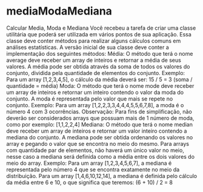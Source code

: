 # mediaModaMediana
Calcular Media, Moda e Mediana Você recebeu a tarefa de criar uma classe utilitária que poderá ser utilizada em vários pontos de sua aplicação. Essa classe deve conter métodos para realizar alguns cálculos comuns em análises estatísticas. A versão inicial de sua classe deve conter a implementação dos seguintes métodos:  Média: O método que terá o nome average deve receber um array de inteiros e retornar a média de seus valores. A média pode ser obtida através da soma de todos os valores do conjunto, dividida pela quantidade de elementos do conjunto.  Exemplo: Para um array [1,2,3,4,5], o cálculo da média deverá ser: 15 / 5 = 3 (soma / quantidade = média)  Moda: O método que terá o nome mode deve receber um array de inteiros e retornar um inteiro contendo o valor da moda do conjunto. A moda é representada pelo valor que mais se repete no conjunto.  Exemplo: Para um array [1,2,2,3,3,4,4,4,5,5,6,7,8], a moda é o número 4 com 3 ocorrências.  Observação: Para fins de simplificação, não deverão ser considerados arrays que possuam mais de 1 número de moda, como por exemplo: [1,1,2,2,4]  Mediana: O método que terá o nome median deve receber um array de inteiros e retornar um valor inteiro contendo a mediana do conjunto. A mediana pode ser obtida ordenando os valores no array e pegando o valor que se encontra no meio do mesmo. Para arrays com quantidade par de elementos, não haverá um único valor no meio, nesse caso a mediana será definida como a média entre os dois valores do meio do array.  Exemplo: Para um array [1,2,3,4,5,6,7], a mediana é representada pelo número 4 que se encontra exatamente no meio da distribuição. Para um array [1,4,6,10,12,14], a mediana é definida pelo cálculo da média entre 6 e 10, o que significa que teremos: (6 + 10) / 2 = 8
